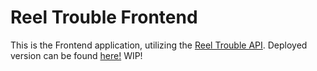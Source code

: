 # Reel Trouble Frontend
This is the Frontend application, utilizing the [Reel Trouble API](https://github.com/Gervig/ReelTrouble).
Deployed version can be found [here!](https://reeltrouble.dataduck.dk/api/routes)
WIP!